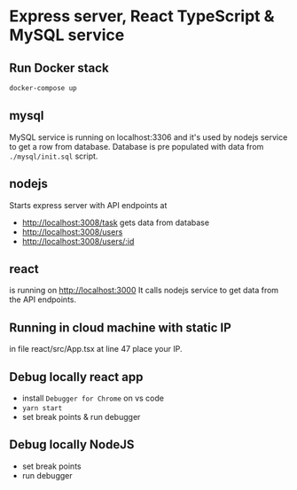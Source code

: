 # Express server, React TypeScript & MySQL service 

## Run Docker stack

```sh
docker-compose up 
```

## mysql

MySQL service is running on localhost:3306 and it's used by nodejs service to get a row from database. Database is pre populated with data from `./mysql/init.sql` script.

## nodejs

Starts express server with API endpoints at 
- <http://localhost:3008/task> gets data from database
- <http://localhost:3008/users> 
- <http://localhost:3008/users/:id>

## react

is running on <http://localhost:3000> It calls nodejs service to get data from the API endpoints.

## Running in cloud machine with static IP

in file react/src/App.tsx at line 47 place your IP.

## Debug locally react app

- install `Debugger for Chrome` on vs code
- `yarn start`
- set break points & run debugger

## Debug locally NodeJS

- set break points
- run debugger
